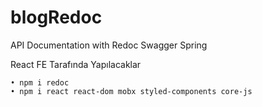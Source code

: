 # blogRedoc
API Documentation with Redoc Swagger Spring

React FE Tarafında Yapılacaklar

    • npm i redoc
    • npm i react react-dom mobx styled-components core-js
